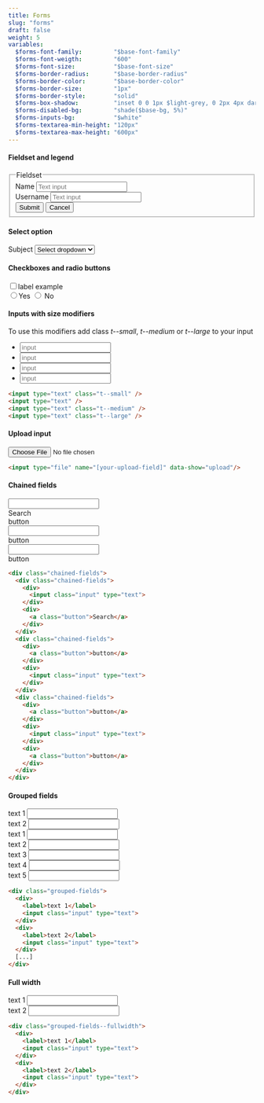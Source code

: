 ```yaml
---
title: Forms
slug: "forms"
draft: false
weight: 5
variables:
  $forms-font-family:         "$base-font-family"
  $forms-font-weigth:         "600"
  $forms-font-size:           "$base-font-size"
  $forms-border-radius:       "$base-border-radius"
  $forms-border-color:        "$base-border-color"
  $forms-border-size:         "1px"
  $forms-border-style:        "solid"
  $forms-box-shadow:          "inset 0 0 1px $light-grey, 0 2px 4px darken($white, 10%)"
  $forms-disabled-bg:         "shade($base-bg, 5%)"
  $forms-inputs-bg:           "$white"
  $forms-textarea-min-height: "120px"
  $forms-textarea-max-height: "600px"
---
```



<section>
  <h4>Fieldset and legend</h4>
  <fieldset>
    <legend>Fieldset</legend>
    <div>
      <label>Name</label>
      <input type="text" placeholder="Text input">
    </div>
    <div>
      <label class="label">Username</label>
      <input type="text" placeholder="Text input">
    </div>
    <div>
      <button class="button">Submit</button>
      <button class="button">Cancel</button>
    </div>
  </fieldset>
</section>

<section>
  <h4>Select option</h4>
  <div class="select">
    <label class="label">Subject</label>
    <select>
      <option>Select dropdown</option>
      <option>With options</option>
    </select>
  </div>
</section>

<section>
  <h4>Checkboxes and radio buttons</h4>
  <div>
    <label class="checkbox">
      <input type="checkbox">label example</label>
  </div>
  <div>
    <label class="radio">
      <input type="radio" name="question">Yes
    </label>
    <label class="radio">
      <input type="radio" name="question"> No
    </label>
  </div>
</section>

<section>
  <h4>Inputs with size modifiers</h4>
  <p>To use this modifiers add class <i>t--small</i>, <i>t--medium</i> or <i>t--large</i> to your input</p>
  <ul>
    <li><input type="text" class="t--small" placeholder="input" /></li>
    <li><input type="text" class="input" placeholder="input" /></li>
    <li><input type="text" class="t--medium" placeholder="input" /></li>
    <li><input type="text" class="t--large" placeholder="input" /></li>    
  </ul>
</section>

```html
<input type="text" class="t--small" />
<input type="text" />
<input type="text" class="t--medium" />
<input type="text" class="t--large" />
```

<section>
  <h4>Upload input</h4>
  <input type="file" name="file_upload" data-show="upload"/>
</section>

```html
<input type="file" name="[your-upload-field]" data-show="upload"/>
```

<section>
  <h4>Chained fields</h4>
  <div class="chained-fields">
    <div>
      <input class="input" type="text">
    </div>
    <div>
      <a class="button">Search</a>
    </div>
  </div>
  <div class="chained-fields">
    <div>
      <a class="button">button</a>
    </div>
    <div>
      <input class="input" type="text">
    </div>
  </div>
  <div class="chained-fields">
    <div>
      <a class="button">button</a>
    </div>
    <div>
      <input class="input" type="text">
    </div>
    <div>
      <a class="button">button</a>
    </div>
  </div>
</section>

```html
<div class="chained-fields">
  <div class="chained-fields">
    <div>
      <input class="input" type="text">
    </div>
    <div>
      <a class="button">Search</a>
    </div>
  </div>
  <div class="chained-fields">
    <div>
      <a class="button">button</a>
    </div>
    <div>
      <input class="input" type="text">
    </div>
  </div>
  <div class="chained-fields">
    <div>
      <a class="button">button</a>
    </div>
    <div>
      <input class="input" type="text">
    </div>
    <div>
      <a class="button">button</a>
    </div>
  </div>
</div>
```
<section>
  <h4>Grouped fields</h4>
  <div class="grouped-fields">
    <div>
      <label>text 1</label>
      <input class="input" type="text">
    </div>
    <div>
      <label>text 2</label>
      <input class="input" type="text">
    </div>
  </div>

  <div class="grouped-fields--fullwidth">
    <div>
      <label>text 1</label>
      <input class="input" type="text">
    </div>
    <div>
      <label>text 2</label>
      <input class="input" type="text">
    </div>
    <div>
      <label>text 3</label>
      <input class="input" type="text">
    </div>
    <div>
      <label>text 4</label>
      <input class="input" type="text">
    </div>
    <div>
      <label>text 5</label>
      <input class="input" type="text">
    </div>
  </div>
</section>

```html
<div class="grouped-fields">
  <div>
    <label>text 1</label>
    <input class="input" type="text">
  </div>
  <div>
    <label>text 2</label>
    <input class="input" type="text">
  </div>
  [...]
</div>
```

<section>
  <h4>Full width</h4>
  <div class="grouped-fields--fullwidth">
    <div>
      <label>text 1</label>
      <input class="input" type="text">
    </div>
    <div>
      <label>text 2</label>
      <input class="input" type="text">
    </div>
  </div>
</section>

```html
<div class="grouped-fields--fullwidth">
  <div>
    <label>text 1</label>
    <input class="input" type="text">
  </div>
  <div>
    <label>text 2</label>
    <input class="input" type="text">
  </div>
</div>
```
